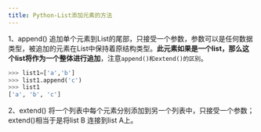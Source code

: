 ```yaml
---
title: Python-List添加元素的方法
---
```

1、append() 追加单个元素到List的尾部，只接受一个参数，参数可以是任何数据类型，被追加的元素在List中保持着原结构类型。**此元素如果是一个list，那么这个list将作为一个整体进行追加**，注意`append()和extend()的区别`。
``` python
>>> list1=['a','b']
>>> list1.append('c')
>>> list1
['a', 'b', 'c']
```
2、extend() 将一个列表中每个元素分别添加到另一个列表中，只接受一个参数；extend()相当于是将list B 连接到list A上。